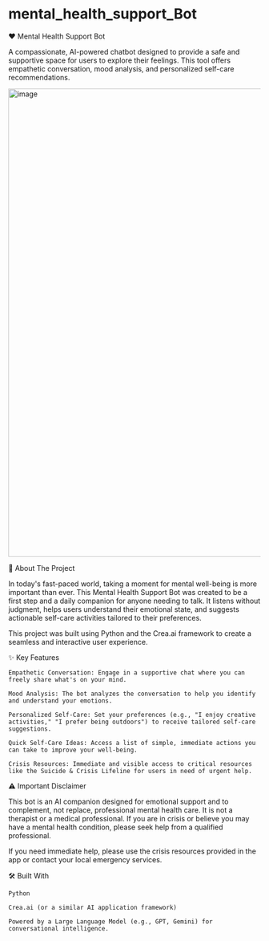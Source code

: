 # mental_health_support_Bot

❤️ Mental Health Support Bot

A compassionate, AI-powered chatbot designed to provide a safe and supportive space for users to explore their feelings. This tool offers empathetic conversation, mood analysis, and personalized self-care recommendations.

<img width="1920" height="933" alt="image" src="https://github.com/user-attachments/assets/fe54884d-e614-4d25-9093-424d336b6a47" />



🌟 About The Project

In today's fast-paced world, taking a moment for mental well-being is more important than ever. This Mental Health Support Bot was created to be a first step and a daily companion for anyone needing to talk. It listens without judgment, helps users understand their emotional state, and suggests actionable self-care activities tailored to their preferences.

This project was built using Python and the Crea.ai framework to create a seamless and interactive user experience.

✨ Key Features

    Empathetic Conversation: Engage in a supportive chat where you can freely share what's on your mind.

    Mood Analysis: The bot analyzes the conversation to help you identify and understand your emotions.

    Personalized Self-Care: Set your preferences (e.g., "I enjoy creative activities," "I prefer being outdoors") to receive tailored self-care suggestions.

    Quick Self-Care Ideas: Access a list of simple, immediate actions you can take to improve your well-being.

    Crisis Resources: Immediate and visible access to critical resources like the Suicide & Crisis Lifeline for users in need of urgent help.

⚠️ Important Disclaimer

This bot is an AI companion designed for emotional support and to complement, not replace, professional mental health care. It is not a therapist or a medical professional. If you are in crisis or believe you may have a mental health condition, please seek help from a qualified professional.

If you need immediate help, please use the crisis resources provided in the app or contact your local emergency services.

🛠️ Built With

    Python

    Crea.ai (or a similar AI application framework)

    Powered by a Large Language Model (e.g., GPT, Gemini) for conversational intelligence.

